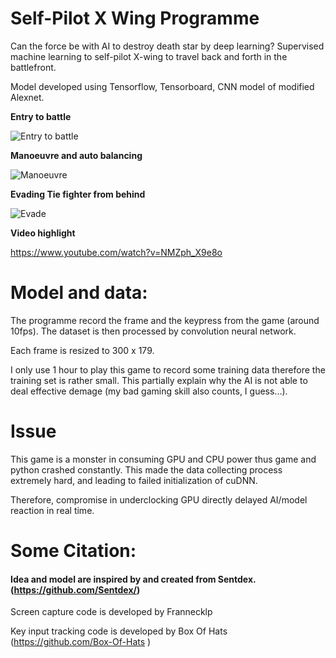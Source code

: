 # Self-Pilot X Wing Programme
Can the force be with AI to destroy death star by deep learning?
Supervised machine learning to self-pilot X-wing to travel back and forth in the battlefront.

Model developed using Tensorflow, Tensorboard, CNN model of modified Alexnet.


**Entry to battle**

![Entry to battle](https://thumbs.gfycat.com/OnlyVengefulGelada-size_restricted.gif)

**Manoeuvre and auto balancing**

![Manoeuvre](https://thumbs.gfycat.com/HorribleFixedEidolonhelvum-size_restricted.gif)

**Evading Tie fighter from behind**

![Evade](https://thumbs.gfycat.com/PastWelcomeArcherfish-size_restricted.gif)

**Video highlight**

https://www.youtube.com/watch?v=NMZph_X9e8o

# Model and data:
The programme record the frame and the keypress from the game (around 10fps). The dataset is then processed by convolution neural network.

Each frame is resized to 300 x 179.

I only use 1 hour to play this game to record some training data therefore the training set is rather small. This partially explain why the AI is not able to deal effective demage (my bad gaming skill also counts, I guess...).

# Issue
This game is a monster in consuming GPU and CPU power thus game and python crashed constantly. This made the data collecting process extremely hard, and leading to failed initialization of cuDNN.

Therefore, compromise in underclocking GPU directly delayed AI/model reaction in real time.


# Some Citation:
#### Idea and model are inspired by and created from Sentdex.(https://github.com/Sentdex/)

Screen capture code is developed by Frannecklp

Key input tracking code is developed by Box Of Hats (https://github.com/Box-Of-Hats )
